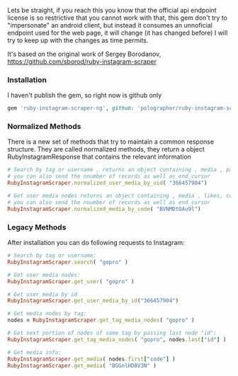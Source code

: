 Lets be straight, if you reach this you know that the official api endpoint license is so restrictive that you cannot work with that, this gem don't try to "impersonate" an android client, but instead it consumes an unnoficial endpoint used for the web page, it will change (it has changed before) I will try to keep up with the changes as time permits.

It's based on the original work of Sergey Borodanov, https://github.com/sborod/ruby-instagram-scraper

### Installation

I haven't publish the gem, so right now is github only

```ruby
gem 'ruby-instagram-scraper-ng', github: 'polographer/ruby-instagram-scraper'
```

### Normalized Methods

There is a new set of methods that try to maintain a common response structure. They are called normalized methods, they return a object RubyInstagramResponse that contains the relevant information

```ruby
# Search by tag or username , returns an object containing , media , page and raw
# you can also send the nnumber of records as well as end_cursor
RubyInstagramScraper.normalized_user_media_by_uid( "366457904")

# Get user media nodes returns an object containing , media , likes, comments and raw
# you can also send the nnumber of records as well as end_cursor
RubyInstagramScraper.normalized_media_by_code( "BVNMDtOAu9l")

```

### Legacy Methods

After installation you can do following requests to Instagram:

```ruby
# Search by tag or username:
RubyInstagramScraper.search( "gopro" )

# Get user media nodes:
RubyInstagramScraper.get_user( "gopro" )

# Get user media by id
RubyInstagramScraper.get_user_media_by_id("366457904")

# Get media nodes by tag:
nodes = RubyInstagramScraper.get_tag_media_nodes( "gopro" )

# Get next portion of nodes of same tag by passing last node "id":
RubyInstagramScraper.get_tag_media_nodes( "gopro", nodes.last["id"] )

# Get media info:
RubyInstagramScraper.get_media( nodes.first["code"] )
RubyInstagramScraper.get_media( "BGGnlHDBV3N" )

```

